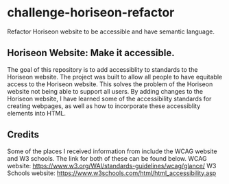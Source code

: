 # challenge-horiseon-refactor
Refactor Horiseon website to be accessible and have semantic language.

## Horiseon Website: Make it accessible.

The goal of this repository is to add accessiblity to standards to the Horiseon website. The project was built to allow all people to have equitable access to the Horiseon website. This solves the problem of the Horiseon website not being able to support all users. By adding changes to the Horiseon website, I have learned some of the accessibility standards for creating webpages, as well as how to incorporate these accessiblity elements into HTML.

## Credits

Some of the places I received information from include the WCAG website and W3 schools. The link for both of these can be found below.
WCAG website: https://www.w3.org/WAI/standards-guidelines/wcag/glance/
W3 Schools website: https://www.w3schools.com/html/html_accessibility.asp